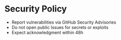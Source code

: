 # Security Policy

- Report vulnerabilities via GitHub Security Advisories
- Do not open public Issues for secrets or exploits
- Expect acknowledgment within 48h